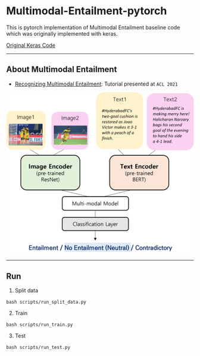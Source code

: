 # Multimodal-Entailment-pytorch

This is pytorch implementation of Multimodal Entailment baseline code which was originally implemented with keras.

[Original Keras Code](https://keras.io/examples/nlp/multimodal_entailment/)

---

## About Multimodal Entailment

- [Recognizing Multimodal Entailment](https://multimodal-entailment.github.io/): Tutorial presented at `ACL 2021`

![image](https://github.com/yookyungkho/Multimodal-Entailment-pytorch/blob/main/imgs/multimodal.png)

---

## Run

1. Split data

```
bash scripts/run_split_data.py
```

2. Train

```
bash scripts/run_train.py
```

3. Test

```
bash scripts/run_test.py
```
